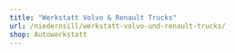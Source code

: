 ```yaml
---
title: "Werkstatt Volvo & Renault Trucks"
url: /niedernsill/werkstatt-volvo-und-renault-trucks/
shop: Autowerkstatt
---
```

